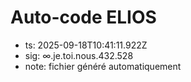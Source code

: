 # Auto-code ELIOS
- ts: 2025-09-18T10:41:11.922Z
- sig: ∞.je.toi.nous.432.528
- note: fichier généré automatiquement